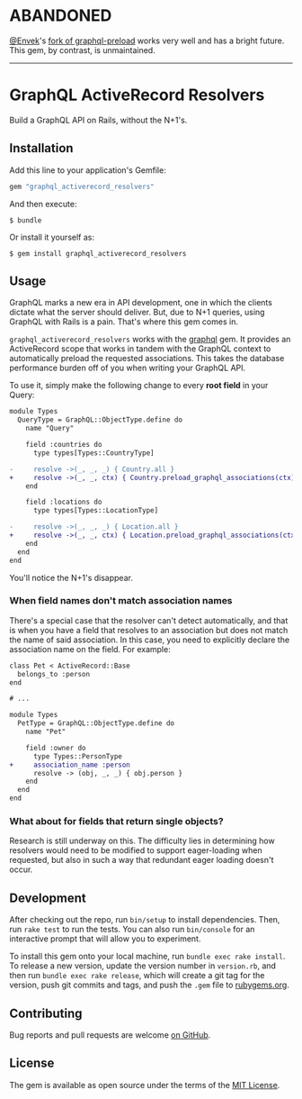 # ABANDONED

[@Envek](https://github.com/Envek)'s [fork of graphql-preload](https://github.com/Envek/graphql-preload) works very well and has a bright future. This gem, by contrast, is unmaintained.

---

# GraphQL ActiveRecord Resolvers

Build a GraphQL API on Rails, without the N+1's.

## Installation

Add this line to your application's Gemfile:

```ruby
gem "graphql_activerecord_resolvers"
```

And then execute:

    $ bundle

Or install it yourself as:

    $ gem install graphql_activerecord_resolvers

## Usage

GraphQL marks a new era in API development, one in which the clients dictate what the server
should deliver. But, due to N+1 queries, using GraphQL with Rails is a pain. That's where this gem
comes in.

`graphql_activerecord_resolvers` works with the [graphql] gem. It provides an ActiveRecord scope
that works in tandem with the GraphQL context to automatically preload the requested associations.
This takes the database performance burden off of you when writing your GraphQL API.

[graphql]: http://graphql-ruby.org

To use it, simply make the following change to every **root field** in your Query:

```diff
module Types
  QueryType = GraphQL::ObjectType.define do
    name "Query"

    field :countries do
      type types[Types::CountryType]

-     resolve ->(_, _, _) { Country.all }
+     resolve ->(_, _, ctx) { Country.preload_graphql_associations(ctx) }
    end

    field :locations do
      type types[Types::LocationType]

-     resolve ->(_, _, _) { Location.all }
+     resolve ->(_, _, ctx) { Location.preload_graphql_associations(ctx) }
    end
  end
end
```

You'll notice the N+1's disappear.

### When field names don't match association names

There's a special case that the resolver can't detect automatically, and that is when you have a
field that resolves to an association but does not match the name of said association. In this case,
you need to explicitly declare the association name on the field. For example:

```diff
class Pet < ActiveRecord::Base
  belongs_to :person
end

# ...

module Types
  PetType = GraphQL::ObjectType.define do
    name "Pet"

    field :owner do
      type Types::PersonType
+     association_name :person
      resolve -> (obj, _, _) { obj.person }
    end
  end
end
```

### What about for fields that return single objects?

Research is still underway on this. The difficulty lies in determining how resolvers would need to
be modified to support eager-loading when requested, but also in such a way that redundant eager
loading doesn't occur.

## Development

After checking out the repo, run `bin/setup` to install dependencies. Then, run `rake test` to run
the tests. You can also run `bin/console` for an interactive prompt that will allow you to
experiment.

To install this gem onto your local machine, run `bundle exec rake install`. To release a new
version, update the version number in `version.rb`, and then run `bundle exec rake release`, which
will create a git tag for the version, push git commits and tags, and push the `.gem` file to
[rubygems.org].

[rubygems.org]: https://rubygems.org

## Contributing

Bug reports and pull requests are welcome [on GitHub].

[on GitHub]: https://github.com/stevenpetryk/graphql_activerecord_resolvers

## License

The gem is available as open source under the terms of the [MIT License].

[MIT License]: https://opensource.org/licenses/MIT
